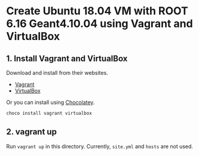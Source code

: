 # Create Ubuntu 18.04 VM with ROOT 6.16 Geant4.10.04 using Vagrant and VirtualBox

## 1. Install Vagrant and VirtualBox

Download and install from their websites.

- [Vagrant](https://www.vagrantup.com/)
- [VirtualBox](https://www.virtualbox.org/)

Or you can install using [Chocolatey](https://chocolatey.org/).

```powershell
choco install vagrant virtualbox
```

## 2. vagrant up

Run `vagrant up` in this directory. Currently, `site.yml` and `hosts` are not used.
